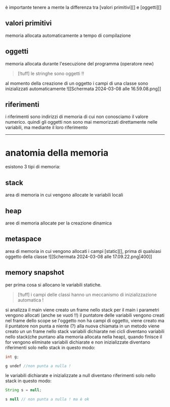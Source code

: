 è importante tenere a mente la differenza tra [valori primitivi][] e [oggetti][]
## valori primitivi
memoria allocata automaticamente a tempo di compilazione
## oggetti
memoria allocata durante l'esecuzione del programma (operatore new)
>[!tuff] le stringhe sono oggetti !!

al momento della creazione di un oggetto i campi di una classe sono inizializzati automaticamente
![[Schermata 2024-03-08 alle 16.59.08.png]]
## riferimenti
i riferimenti sono indirizzi di memoria di cui non conosciamo il valore numerico. quindi gli oggetti non sono mai memorizzati direttamente nelle variabili, ma mediante il loro riferimento
***	
# anatomia della memoria
esistono 3 tipi di memoria:
## stack
area di memoria in cui vengono allocate le variabili locali
## heap 
aree di memoria allocate per la creazione dinamica
## metaspace
area di memoria in cui vengono allocati i campi [static][], prima di qualsiasi oggetto della classe
![[Schermata 2024-03-08 alle 17.09.22.png|400]]


## memory snapshot
per prima cosa si allocano le variabili statiche.
>[!tuff] i campi delle classi hanno un meccanismo di inizializzazione automatica !

si analizza il main
viene creato un frame nello stack per il main
i parametri vengono allocati (anche se vuoti !!)
il puntatore delle variabili vengono creati nel frame dello scope 
se l'oggetto non ha campi di oggetto, viene creato ma il puntatore non punta a niente (?)
alla nuova chiamata in un metodo viene creato un un frame nello stack
variabili dichiarate nei cicli diventano variabili nello stack(che puntano alla memoria allocata nella heap), quando finisce il for vengono eliminate
variabili dichiarate e non inizializzate diventano riferimenti solo nello stack in questo modo:
```java
int g;

g undef //non punta a nulla !
```
le variabili dichiarate e inizializzate a null diventano riferimenti solo nello stack in questo modo:
```java
String s = null;

s null // non punta a nulla ! ma è ok
